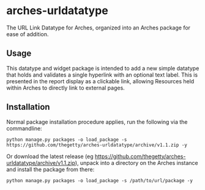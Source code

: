 # arches-urldatatype

The URL Link Datatype for Arches, organized into an Arches package for ease of addition.

## Usage

This datatype and widget package is intended to add a new simple datatype that holds and validates a single hyperlink with an optional text label. This is presented in the report display as a clickable link, allowing Resources held within Arches to directly link to external pages.

## Installation

Normal package installation procedure applies, run the following via the commandline:

    python manage.py packages -o load_package -s https://github.com/thegetty/arches-urldatatype/archive/v1.1.zip -y 

Or download the latest release (eg https://github.com/thegetty/arches-urldatatype/archive/v1.1.zip), unpack into a directory on the Arches instance and install the package from there:

    python manage.py packages -o load_package -s /path/to/url/package -y
